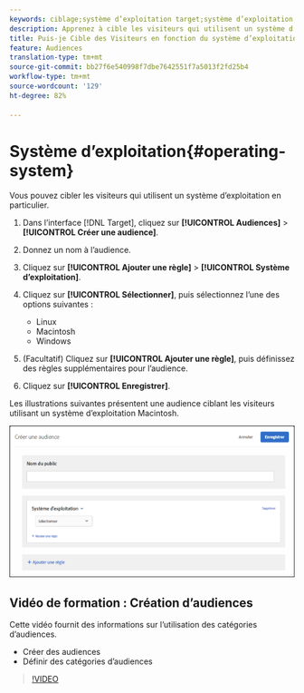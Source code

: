 ```yaml
---
keywords: ciblage;système d’exploitation target;système d’exploitation;se target;se;linux target;linux;windows target;windows;macintosh target;macintosh;mac;mac target;win;win target
description: Apprenez à cible les visiteurs qui utilisent un système d’exploitation spécifique (Linux, Macintosh ou Windows).
title: Puis-je Cible des Visiteurs en fonction du système d’exploitation ?
feature: Audiences
translation-type: tm+mt
source-git-commit: bb27f6e540998f7dbe7642551f7a5013f2fd25b4
workflow-type: tm+mt
source-wordcount: '129'
ht-degree: 82%

---
```



# Système d’exploitation{#operating-system}

Vous pouvez cibler les visiteurs qui utilisent un système d’exploitation en particulier.

1. Dans l’interface [!DNL Target], cliquez sur **[!UICONTROL Audiences]** > **[!UICONTROL Créer une audience]**.
1. Donnez un nom à l’audience.
1. Cliquez sur **[!UICONTROL Ajouter une règle]** > **[!UICONTROL Système d’exploitation]**.
1. Cliquez sur **[!UICONTROL Sélectionner]**, puis sélectionnez l’une des options suivantes :

   * Linux
   * Macintosh
   * Windows

1. (Facultatif) Cliquez sur **[!UICONTROL Ajouter une règle]**, puis définissez des règles supplémentaires pour l’audience.
1. Cliquez sur **[!UICONTROL Enregistrer]**.

Les illustrations suivantes présentent une audience ciblant les visiteurs utilisant un système d’exploitation Macintosh.

![](assets/target_os.png)

## Vidéo de formation : Création d’audiences

Cette vidéo fournit des informations sur l’utilisation des catégories d’audiences.

* Créer des audiences
* Définir des catégories d’audiences

>[!VIDEO](https://video.tv.adobe.com/v/17392)
